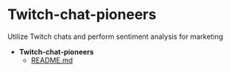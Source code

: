 
# Twitch-chat-pioneers
Utilize Twitch chats and perform sentiment analysis for marketing

- __Twitch\-chat\-pioneers__
   - [README.md](README.md)
